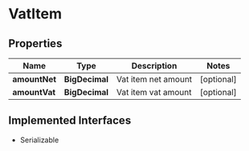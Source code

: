 

# VatItem


## Properties

| Name | Type | Description | Notes |
|------------ | ------------- | ------------- | -------------|
|**amountNet** | **BigDecimal** | Vat item net amount |  [optional] |
|**amountVat** | **BigDecimal** | Vat item vat amount |  [optional] |


## Implemented Interfaces

* Serializable


